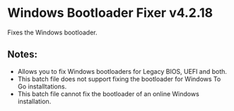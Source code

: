 # Windows Bootloader Fixer v4.2.18
Fixes the Windows bootloader.

## Notes:
- Allows you to fix Windows bootloaders for Legacy BIOS, UEFI and both.
- This batch file does not support fixing the bootloader for Windows To Go installtations.
- This batch file cannot fix the bootloader of an online Windows installation.
